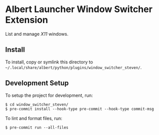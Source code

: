 # Albert Launcher Window Switcher Extension
List and manage *X11* windows.

## Install
To install, copy or symlink this directory to `~/.local/share/albert/python/plugins/window_switcher_steven/`.

## Development Setup
To setup the project for development, run:

    $ cd window_switcher_steven/
    $ pre-commit install --hook-type pre-commit --hook-type commit-msg

To lint and format files, run:

    $ pre-commit run --all-files
